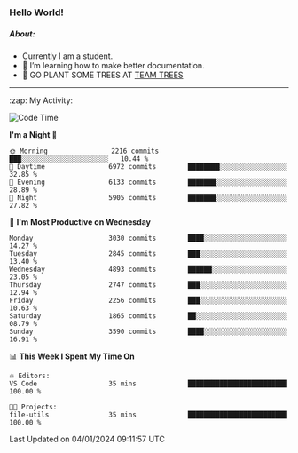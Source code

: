 ### Hello World!

##### About:
- Currently I am a student.
- 🌱 I’m learning how to make better documentation.
- 🌱 GO PLANT SOME TREES AT [TEAM TREES](https://teamtrees.org/)

---
  <summary>:zap: My Activity:</summary>
  
<!--START_SECTION:waka-->
![Code Time](http://img.shields.io/badge/Code%20Time-1%2C268%20hrs%2025%20mins-blue)

**I'm a Night 🦉** 

```text
🌞 Morning                2216 commits        ███░░░░░░░░░░░░░░░░░░░░░░   10.44 % 
🌆 Daytime                6972 commits        ████████░░░░░░░░░░░░░░░░░   32.85 % 
🌃 Evening                6133 commits        ███████░░░░░░░░░░░░░░░░░░   28.89 % 
🌙 Night                  5905 commits        ███████░░░░░░░░░░░░░░░░░░   27.82 % 
```
📅 **I'm Most Productive on Wednesday** 

```text
Monday                   3030 commits        ████░░░░░░░░░░░░░░░░░░░░░   14.27 % 
Tuesday                  2845 commits        ███░░░░░░░░░░░░░░░░░░░░░░   13.40 % 
Wednesday                4893 commits        ██████░░░░░░░░░░░░░░░░░░░   23.05 % 
Thursday                 2747 commits        ███░░░░░░░░░░░░░░░░░░░░░░   12.94 % 
Friday                   2256 commits        ███░░░░░░░░░░░░░░░░░░░░░░   10.63 % 
Saturday                 1865 commits        ██░░░░░░░░░░░░░░░░░░░░░░░   08.79 % 
Sunday                   3590 commits        ████░░░░░░░░░░░░░░░░░░░░░   16.91 % 
```


📊 **This Week I Spent My Time On** 

```text
🔥 Editors: 
VS Code                  35 mins             █████████████████████████   100.00 % 

🐱‍💻 Projects: 
file-utils               35 mins             █████████████████████████   100.00 % 
```


 Last Updated on 04/01/2024 09:11:57 UTC
<!--END_SECTION:waka-->

